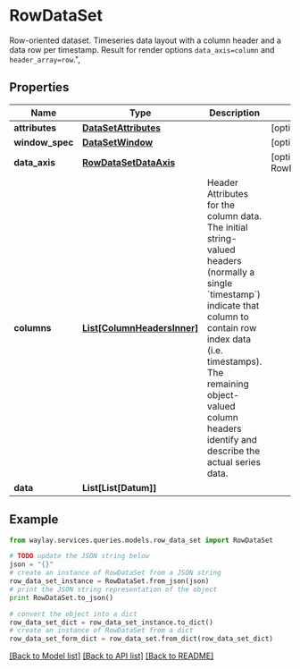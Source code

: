 # RowDataSet

Row-oriented dataset.  Timeseries data layout with a column header and a data row per timestamp. Result for render options `data_axis=column` and `header_array=row`.\",

## Properties

Name | Type | Description | Notes
------------ | ------------- | ------------- | -------------
**attributes** | [**DataSetAttributes**](DataSetAttributes.md) |  | [optional] 
**window_spec** | [**DataSetWindow**](DataSetWindow.md) |  | [optional] 
**data_axis** | [**RowDataSetDataAxis**](RowDataSetDataAxis.md) |  | [optional] [default to RowDataSetDataAxis.COLUMN]
**columns** | [**List[ColumnHeadersInner]**](ColumnHeadersInner.md) | Header Attributes for the column data.  The initial string-valued headers (normally a single &#x60;timestamp&#x60;) indicate that column to contain row index data (i.e. timestamps).  The remaining object-valued column headers identify and describe the actual series data. | 
**data** | **List[List[Datum]]** |  | 

## Example

```python
from waylay.services.queries.models.row_data_set import RowDataSet

# TODO update the JSON string below
json = "{}"
# create an instance of RowDataSet from a JSON string
row_data_set_instance = RowDataSet.from_json(json)
# print the JSON string representation of the object
print RowDataSet.to_json()

# convert the object into a dict
row_data_set_dict = row_data_set_instance.to_dict()
# create an instance of RowDataSet from a dict
row_data_set_form_dict = row_data_set.from_dict(row_data_set_dict)
```
[[Back to Model list]](../README.md#documentation-for-models) [[Back to API list]](../README.md#documentation-for-api-endpoints) [[Back to README]](../README.md)


